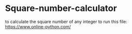 # Square-number-calculator
to calculate the square number of any integer
to run this file: https://www.online-python.com/
